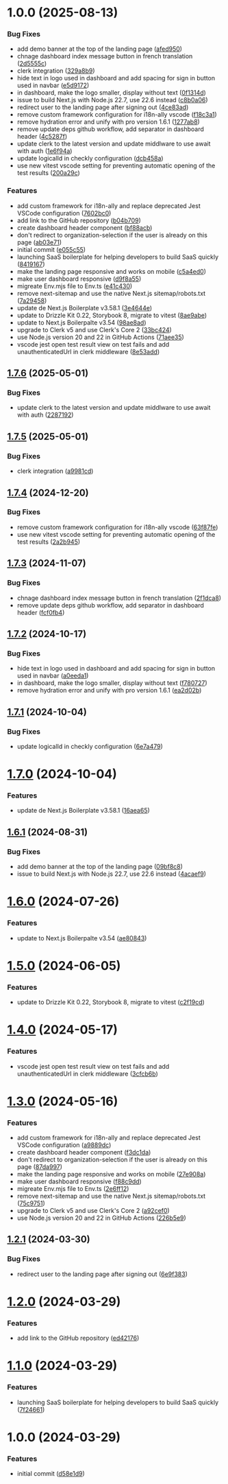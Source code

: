 # 1.0.0 (2025-08-13)


### Bug Fixes

* add demo banner at the top of the landing page ([afed950](https://github.com/Bishwarupjee/SaaS-Boilerplate/commit/afed950dfbd589b43b040f47f4b665530c9ccbfa))
* chnage dashboard index message button in french translation ([2d5555c](https://github.com/Bishwarupjee/SaaS-Boilerplate/commit/2d5555c03b4cd82eaad4c1d8576356b6c8d37d3c))
* clerk integration ([329a8b9](https://github.com/Bishwarupjee/SaaS-Boilerplate/commit/329a8b914a0b8fc164da1f02834664c8213a7fb0))
* hide text in logo used in dashboard and add spacing for sign in button used in navbar ([e5d9172](https://github.com/Bishwarupjee/SaaS-Boilerplate/commit/e5d917204718e3682da0be9170c35ca00d7e0589))
* in dashboard, make the logo smaller, display without text ([0f1314d](https://github.com/Bishwarupjee/SaaS-Boilerplate/commit/0f1314d41802163c118021d5dcd9c37c251aa826))
* issue to build Next.js with Node.js 22.7, use 22.6 instead ([c8b0a06](https://github.com/Bishwarupjee/SaaS-Boilerplate/commit/c8b0a061d974ab60e0d251abeafedbe751f7e15f))
* redirect user to the landing page after signing out ([4ce83ad](https://github.com/Bishwarupjee/SaaS-Boilerplate/commit/4ce83ad85b8c6b4d4b90a73782d86f99e14842f0))
* remove custom framework configuration for i18n-ally vscode ([f18c3a1](https://github.com/Bishwarupjee/SaaS-Boilerplate/commit/f18c3a1378a2d7d3f8ed46c36f849c66ea7202e4))
* remove hydration error and unify with pro version 1.6.1 ([1277ab8](https://github.com/Bishwarupjee/SaaS-Boilerplate/commit/1277ab858e8814111508ba5aa39e6eb5a8b93ea8))
* remove update deps github workflow, add separator in dashboard header ([4c5287f](https://github.com/Bishwarupjee/SaaS-Boilerplate/commit/4c5287f880327219900a8c1a9ea9a1a865e501ee))
* update clerk to the latest version and update middlware to use await with auth ([1e6f94a](https://github.com/Bishwarupjee/SaaS-Boilerplate/commit/1e6f94aacfe4d268ae5d369b2a7133919a92e932))
* update logicalId in checkly configuration ([dcb458a](https://github.com/Bishwarupjee/SaaS-Boilerplate/commit/dcb458abf48586958f7bb8251882fa34baf4405a))
* use new vitest vscode setting for preventing automatic opening of the test results ([200a29c](https://github.com/Bishwarupjee/SaaS-Boilerplate/commit/200a29c53ffd8e45289889dd8e8848bcadbb3fb2))


### Features

* add custom framework for i18n-ally and replace deprecated Jest VSCode configuration ([7602bc0](https://github.com/Bishwarupjee/SaaS-Boilerplate/commit/7602bc0b41a091055926c2b4df74ea0965670db4))
* add link to the GitHub repository ([b04b709](https://github.com/Bishwarupjee/SaaS-Boilerplate/commit/b04b709ad8f7177b57418d469135c48ca49fafc0))
* create dashboard header component ([bf88acb](https://github.com/Bishwarupjee/SaaS-Boilerplate/commit/bf88acb3031129f0bf48115e6e47aa66f8c194cb))
* don't redirect to organization-selection if the user is already on this page ([ab03e71](https://github.com/Bishwarupjee/SaaS-Boilerplate/commit/ab03e713fc9cdfb522bb6f2f29fedde600603964))
* initial commit ([e055c55](https://github.com/Bishwarupjee/SaaS-Boilerplate/commit/e055c55b31ef14e1c1fc969a25a097e89de0da40))
* launching SaaS boilerplate for helping developers to build SaaS quickly ([8419167](https://github.com/Bishwarupjee/SaaS-Boilerplate/commit/8419167c481f94eeed3a111d376fac7ee520b736))
* make the landing page responsive and works on mobile ([c5a4ed0](https://github.com/Bishwarupjee/SaaS-Boilerplate/commit/c5a4ed0008c827a1b39e0026b05f9abf05704204))
* make user dashboard responsive ([d9f8a55](https://github.com/Bishwarupjee/SaaS-Boilerplate/commit/d9f8a552e3b00799af68b1d77e7edaae25d6dcfe))
* migreate Env.mjs file to Env.ts ([e41c430](https://github.com/Bishwarupjee/SaaS-Boilerplate/commit/e41c43057794254b3e99a9aa1f5b589b03d32792))
* remove next-sitemap and use the native Next.js sitemap/robots.txt ([7a29458](https://github.com/Bishwarupjee/SaaS-Boilerplate/commit/7a29458d7dec2bba74e25a051fbd41b65144e8fc))
* update de Next.js Boilerplate v3.58.1 ([3e4644e](https://github.com/Bishwarupjee/SaaS-Boilerplate/commit/3e4644e2e63ac4e7f6616a599a87ea288da27744))
* update to Drizzle Kit 0.22, Storybook 8, migrate to vitest ([8ae9abe](https://github.com/Bishwarupjee/SaaS-Boilerplate/commit/8ae9abe8941229fa7c382e2b9cda40ef50e4a80f))
* update to Next.js Boilerpalte v3.54 ([98ae8ad](https://github.com/Bishwarupjee/SaaS-Boilerplate/commit/98ae8ad79bba5bc21f2ce4e6c0da0cc14dc43050))
* upgrade to Clerk v5 and use Clerk's Core 2 ([33bc424](https://github.com/Bishwarupjee/SaaS-Boilerplate/commit/33bc42460ad8b92c17bf922ef51d5ffe86031eee))
* use Node.js version 20 and 22 in GitHub Actions ([71aee35](https://github.com/Bishwarupjee/SaaS-Boilerplate/commit/71aee359a1641175e2defde2b6b3842587aadc17))
* vscode jest open test result view on test fails and add unauthenticatedUrl in clerk middleware ([8e53add](https://github.com/Bishwarupjee/SaaS-Boilerplate/commit/8e53add07f46c4099dca7b97fa17ac723548665c))

## [1.7.6](https://github.com/ixartz/SaaS-Boilerplate/compare/v1.7.5...v1.7.6) (2025-05-01)


### Bug Fixes

* update clerk to the latest version and update middlware to use await with auth ([2287192](https://github.com/ixartz/SaaS-Boilerplate/commit/2287192ddcf5b27a1f43ac2b7a992e065b990627))

## [1.7.5](https://github.com/ixartz/SaaS-Boilerplate/compare/v1.7.4...v1.7.5) (2025-05-01)


### Bug Fixes

* clerk integration ([a9981cd](https://github.com/ixartz/SaaS-Boilerplate/commit/a9981cddcb4a0e2365066938533cd13225ce10a9))

## [1.7.4](https://github.com/ixartz/SaaS-Boilerplate/compare/v1.7.3...v1.7.4) (2024-12-20)


### Bug Fixes

* remove custom framework configuration for i18n-ally vscode ([63f87fe](https://github.com/ixartz/SaaS-Boilerplate/commit/63f87feb3c0cb186c500ef9bed9cb50d7309224d))
* use new vitest vscode setting for preventing automatic opening of the test results ([2a2b945](https://github.com/ixartz/SaaS-Boilerplate/commit/2a2b945050f8d19883d6f2a8a6ec5ccf8b1f4173))

## [1.7.3](https://github.com/ixartz/SaaS-Boilerplate/compare/v1.7.2...v1.7.3) (2024-11-07)


### Bug Fixes

* chnage dashboard index message button in french translation ([2f1dca8](https://github.com/ixartz/SaaS-Boilerplate/commit/2f1dca84cb05af52a959dd9630769ed661d8c69b))
* remove update deps github workflow, add separator in dashboard header ([fcf0fb4](https://github.com/ixartz/SaaS-Boilerplate/commit/fcf0fb48304ce45f6ceefa7d7eae11692655c749))

## [1.7.2](https://github.com/ixartz/SaaS-Boilerplate/compare/v1.7.1...v1.7.2) (2024-10-17)


### Bug Fixes

* hide text in logo used in dashboard and add spacing for sign in button used in navbar ([a0eeda1](https://github.com/ixartz/SaaS-Boilerplate/commit/a0eeda12251551fd6a8e50222f46f3d47f0daad7))
* in dashboard, make the logo smaller, display without text ([f780727](https://github.com/ixartz/SaaS-Boilerplate/commit/f780727659fa58bbe6e4250dd63b2819369b7308))
* remove hydration error and unify with pro version 1.6.1 ([ea2d02b](https://github.com/ixartz/SaaS-Boilerplate/commit/ea2d02bd52de34c6cd2390d160ffe7f14319d5c3))

## [1.7.1](https://github.com/ixartz/SaaS-Boilerplate/compare/v1.7.0...v1.7.1) (2024-10-04)


### Bug Fixes

* update logicalId in checkly configuration ([6e7a479](https://github.com/ixartz/SaaS-Boilerplate/commit/6e7a4795bff0b92d3681fadc36256aa957eb2613))

# [1.7.0](https://github.com/ixartz/SaaS-Boilerplate/compare/v1.6.1...v1.7.0) (2024-10-04)


### Features

* update de Next.js Boilerplate v3.58.1 ([16aea65](https://github.com/ixartz/SaaS-Boilerplate/commit/16aea651ef93ed627e3bf310412cfd3651aeb3e4))

## [1.6.1](https://github.com/ixartz/SaaS-Boilerplate/compare/v1.6.0...v1.6.1) (2024-08-31)


### Bug Fixes

* add demo banner at the top of the landing page ([09bf8c8](https://github.com/ixartz/SaaS-Boilerplate/commit/09bf8c8aba06eba1405fb0c20aeec23dfb732bb7))
* issue to build Next.js with Node.js 22.7, use 22.6 instead ([4acaef9](https://github.com/ixartz/SaaS-Boilerplate/commit/4acaef95edec3cd72a35405969ece9d55a2bb641))

# [1.6.0](https://github.com/ixartz/SaaS-Boilerplate/compare/v1.5.0...v1.6.0) (2024-07-26)


### Features

* update to Next.js Boilerpalte v3.54 ([ae80843](https://github.com/ixartz/SaaS-Boilerplate/commit/ae808433e50d6889559fff382d4b9c595d34e04f))

# [1.5.0](https://github.com/ixartz/SaaS-Boilerplate/compare/v1.4.0...v1.5.0) (2024-06-05)


### Features

* update to Drizzle Kit 0.22, Storybook 8, migrate to vitest ([c2f19cd](https://github.com/ixartz/SaaS-Boilerplate/commit/c2f19cd8e9dc983e0ad799da2474610b57b88f50))

# [1.4.0](https://github.com/ixartz/SaaS-Boilerplate/compare/v1.3.0...v1.4.0) (2024-05-17)


### Features

* vscode jest open test result view on test fails and add unauthenticatedUrl in clerk middleware ([3cfcb6b](https://github.com/ixartz/SaaS-Boilerplate/commit/3cfcb6b00d91dabcb00cbf8eb2d8be6533ff672e))

# [1.3.0](https://github.com/ixartz/SaaS-Boilerplate/compare/v1.2.1...v1.3.0) (2024-05-16)


### Features

* add custom framework for i18n-ally and replace deprecated Jest VSCode configuration ([a9889dc](https://github.com/ixartz/SaaS-Boilerplate/commit/a9889dc129aeeba8801f4f47e54d46e9515e6a29))
* create dashboard header component ([f3dc1da](https://github.com/ixartz/SaaS-Boilerplate/commit/f3dc1da451ab8dce90d111fe4bbc8d4bc99e4b01))
* don't redirect to organization-selection if the user is already on this page ([87da997](https://github.com/ixartz/SaaS-Boilerplate/commit/87da997b853fd9dcb7992107d2cb206817258910))
* make the landing page responsive and works on mobile ([27e908a](https://github.com/ixartz/SaaS-Boilerplate/commit/27e908a735ea13845a6cc42acc12e6cae3232b9b))
* make user dashboard responsive ([f88c9dd](https://github.com/ixartz/SaaS-Boilerplate/commit/f88c9dd5ac51339d37d1d010e5b16c7776c73b8d))
* migreate Env.mjs file to Env.ts ([2e6ff12](https://github.com/ixartz/SaaS-Boilerplate/commit/2e6ff124dcc10a3c12cac672cbb82ec4000dc60c))
* remove next-sitemap and use the native Next.js sitemap/robots.txt ([75c9751](https://github.com/ixartz/SaaS-Boilerplate/commit/75c9751d607b8a6a269d08667f7d9900797ff38a))
* upgrade to Clerk v5 and use Clerk's Core 2 ([a92cef0](https://github.com/ixartz/SaaS-Boilerplate/commit/a92cef026b5c85a703f707aabf42d28a16f07054))
* use Node.js version 20 and 22 in GitHub Actions ([226b5e9](https://github.com/ixartz/SaaS-Boilerplate/commit/226b5e970f46bfcd384ca60cd63ebb15516eca21))

## [1.2.1](https://github.com/ixartz/SaaS-Boilerplate/compare/v1.2.0...v1.2.1) (2024-03-30)


### Bug Fixes

* redirect user to the landing page after signing out ([6e9f383](https://github.com/ixartz/SaaS-Boilerplate/commit/6e9f3839daaab56dd3cf3e57287ea0f3862b8588))

# [1.2.0](https://github.com/ixartz/SaaS-Boilerplate/compare/v1.1.0...v1.2.0) (2024-03-29)


### Features

* add link to the GitHub repository ([ed42176](https://github.com/ixartz/SaaS-Boilerplate/commit/ed42176bdc2776cacc2c939bac45914a1ede8e51))

# [1.1.0](https://github.com/ixartz/SaaS-Boilerplate/compare/v1.0.0...v1.1.0) (2024-03-29)


### Features

* launching SaaS boilerplate for helping developers to build SaaS quickly ([7f24661](https://github.com/ixartz/SaaS-Boilerplate/commit/7f246618791e3a731347dffc694a52fa90b1152a))

# 1.0.0 (2024-03-29)


### Features

* initial commit ([d58e1d9](https://github.com/ixartz/SaaS-Boilerplate/commit/d58e1d97e11baa0a756bd038332eb84daf5a8327))
